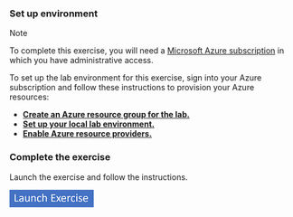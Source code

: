 
### Set up environment

> [!NOTE]
> To complete this exercise, you will need a [Microsoft Azure subscription](https://azure.microsoft.com/free?azure-portal=true) in which you have administrative access.

To set up the lab environment for this exercise, sign into your Azure subscription and follow these instructions to provision your Azure resources:

- **[Create an Azure resource group for the lab.](https://go.microsoft.com/fwlink/?linkid=2295043&azure-portal=true)**
- **[Set up your local lab environment.](https://go.microsoft.com/fwlink/?linkid=2294752)**
- **[Enable Azure resource providers.](https://go.microsoft.com/fwlink/?linkid=2294853&azure-portal=true)**

### Complete the exercise

Launch the exercise and follow the instructions.

[![Button to launch exercise.](../media/launch-exercise.png)](https://go.microsoft.com/fwlink/?linkid=2294855&azure-portal=true)
